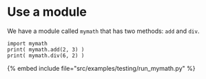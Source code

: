 # Use a module

We have a module called `mymath` that has two methods: `add` and `div`.


```
import mymath
print( mymath.add(2, 3) )
print( mymath.div(6, 2) )
```

{% embed include file="src/examples/testing/run_mymath.py" %}



